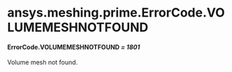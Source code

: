 # ansys.meshing.prime.ErrorCode.VOLUMEMESHNOTFOUND



#### ErrorCode.VOLUMEMESHNOTFOUND *= 1801*

Volume mesh not found.

<!-- !! processed by numpydoc !! -->
